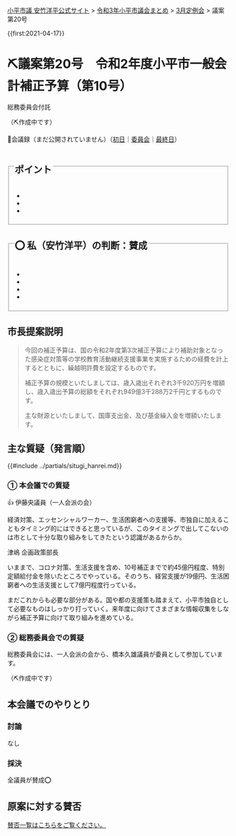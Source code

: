 <p class="breadcrumbs"><a href="https://yasutakeyohei.com/">小平市議 安竹洋平公式サイト</a> > <a href="../index.md">令和3年小平市議会まとめ</a> > <a href="./index.md">3月定例会</a> > 議案第20号</p>

{{first:2021-04-17}}

# ⛏️議案第20号　令和2年度小平市一般会計補正予算（第10号）

<i class="fa fa-gavel" aria-hidden="true"></i> 総務委員会付託

（⛏️作成中です）

<p class="read-kaigiroku">📄会議録（まだ公開されていません）（<a href="https://ssp.kaigiroku.net/tenant/kodaira/SpTop.html">初日</a>｜<a href="https://ssp.kaigiroku.net/tenant/kodaira/SpTop.html">委員会</a>｜<a href="https://ssp.kaigiroku.net/tenant/kodaira/SpTop.html">最終日</a>）</p>

<fieldset class="point">
  <legend>
    <h2> ポイント </h2>
  </legend>
  <ul>
    <li class="chk"></li>
    <li class="chk"></li>
    <li class="chk"></li>
  </ul>
</fieldset>

<fieldset class="sanpi">
  <legend>
    <h2>⭕️ 私（安竹洋平）の判断：賛成 </h2>
  </legend>
  <ul>
    <li></li>
    <li class="ng"></li>
    <li class="ng"></li>
    <li class="ng"></li>
  </ul>
</fieldset>

## 市長提案説明

> 今回の補正予算は、国の令和2年度第3次補正予算により補助対象となった感染症対策等の学校教育活動継続支援事業を実施するための経費を計上するとともに、繰越明許費を設定するものです。
>
> 補正予算の規模といたしましては、歳入歳出それぞれ3千920万円を増額し、歳入歳出予算の総額をそれぞれ949億3千288万2千円とするものです。
>
> 主な財源といたしまして、国庫支出金、及び基金繰入金を増額いたします。

## 主な質疑（発言順）
{{#include ../partials/situgi_hanrei.md}}

### ① 本会議での質疑

<div class="balloon bl-left hitori">👍 伊藤央議員（一人会派の会）<br><div>

経済対策、エッセンシャルワーカー、生活困窮者への支援等、市独自に加えることもタイミング的にはできると思っているが、このタイミングで出してこないのは市として十分な取り組みをしてきたという認識があるからか。

</div></div>

<div class="balloon bl-right">津嶋 企画政策部長<br><div>

いままで、コロナ対策、生活支援を含め、10号補正までで約45億円程度、特別定額給付金を除いたところでやっている。そのうち、経営支援が19億円、生活困窮者への生活支援として7億円程度行っている。

まだこれからも必要な部分がある。国や都の支援策も踏まえて、小平市独自として必要なものはしっかり打っていく。来年度に向けてさまざまな情報収集をしながら補正予算に向けて取り組みを進めている。

</div></div>


### ② 総務委員会での質疑

総務委員会には、一人会派の会から、橋本久雄議員が委員として参加しています。

（⛏️作成中です）

## 本会議でのやりとり

### 討論

なし

### 採決

全議員が賛成⭕️


## 原案に対する賛否
[賛否一覧はこちらをご覧ください。](../kekka-ichiran.md#賛否)